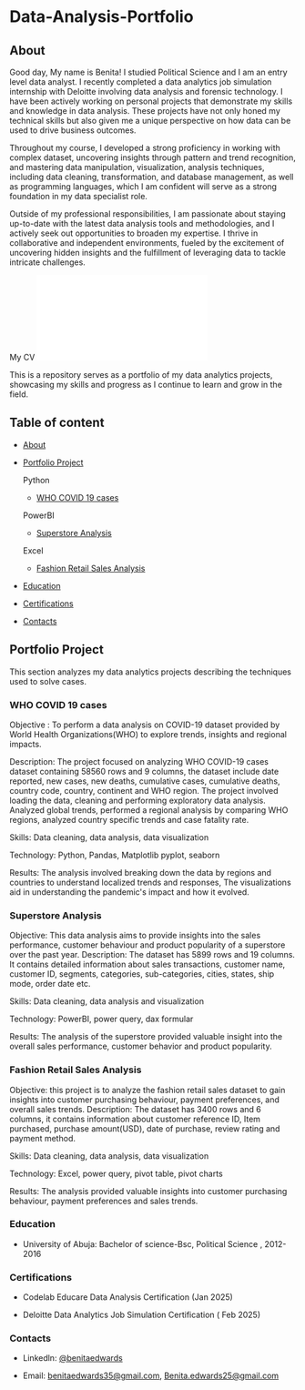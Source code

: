 # Data-Analysis-Portfolio

## About

Good day, My name is Benita! I studied Political Science and I am an entry level data analyst. I recently completed a data analytics job simulation internship with Deloitte involving data analysis and forensic technology. I have been actively working on personal projects that demonstrate my skills and knowledge in data analysis. These projects have not only honed my technical skills but also given me a unique perspective on how data can be used to drive business outcomes.

Throughout my course, I developed a strong proficiency in working with complex dataset, uncovering insights through pattern and trend recognition, and mastering data manipulation, visualization, analysis techniques, including data cleaning, transformation, and database management, as well as programming languages, which I am confident will serve as a strong foundation in my data specialist role.

Outside of my professional responsibilities, I am passionate about staying up-to-date with the latest data analysis tools and methodologies, and I actively seek out opportunities to broaden my expertise. I thrive in collaborative and independent environments, fueled by the excitement of uncovering hidden insights and the fulfillment of leveraging data to tackle intricate challenges.

My CV ![](benita_edwards_cv.pdf)

This is a repository serves as a portfolio of my data analytics projects, showcasing my skills and progress as I continue to learn and grow in the field.

## Table of content
- [About](#about)
  
- [Portfolio Project](#portfolio-project)
 
  Python
  - [WHO COVID 19 cases](#who-covid-19-cases)
    
  PowerBI
  - [Superstore Analysis](#superstore-analysis)

  Excel
  - [Fashion Retail Sales Analysis](#fashion-retail-sales-analysis)
 
- [Education](#education)
    
- [Certifications](#certifications)

- [Contacts](#contacts)

## Portfolio Project

This section analyzes my data analytics projects describing the techniques used to solve cases.

### WHO COVID 19 cases

Objective : To perform a data analysis on COVID-19 dataset provided by World Health Organizations(WHO) to explore trends, insights and regional impacts.

Description: The project focused on analyzing WHO COVID-19 cases dataset containing 58560 rows and 9 columns, the dataset include date reported, new cases, new deaths, cumulative cases, cumulative deaths, country code, country, continent and WHO region. The project involved loading the data, cleaning and performing exploratory data analysis. Analyzed global trends, performed a regional analysis by comparing WHO regions, analyzed country specific trends and case fatality rate.

Skills: Data cleaning, data analysis, data visualization

Technology: Python, Pandas, Matplotlib pyplot, seaborn 

Results: The analysis involved breaking down the data by regions and countries to understand localized trends and responses, The visualizations aid in understanding the pandemic's impact and how it evolved.

### Superstore Analysis

Objective: This data analysis aims to provide insights into the sales performance, customer behaviour and product popularity of a superstore over the past year.
Description: The dataset has 5899 rows and 19 columns. It contains detailed information about sales transactions, customer name, customer ID, segments, categories, sub-categories, cities, states, ship mode, order date etc.

Skills: Data cleaning, data analysis and visualization

Technology: PowerBI, power query, dax formular

Results: The analysis of the superstore provided valuable insight into the overall sales performance, customer behavior and product popularity.

### Fashion Retail Sales Analysis

Objective: this project is to analyze the fashion retail sales dataset to gain insights into customer purchasing behaviour, payment preferences, and overall sales trends.
Description: The dataset has 3400 rows and 6 columns, it contains information about customer reference ID, Item purchased, purchase amount(USD), date of purchase, review rating and payment method.

Skills: Data cleaning, data analysis, data visualization

Technology: Excel, power query, pivot table, pivot charts

Results: The analysis provided valuable insights into customer purchasing behaviour, payment preferences and sales trends.

### Education

- University of Abuja: Bachelor of science-Bsc, Political Science , 2012-2016
  
### Certifications

- Codelab Educare Data Analysis Certification (Jan 2025)

- Deloitte Data Analytics Job Simulation Certification ( Feb 2025)
  

### Contacts

- Linkedln: [@benitaedwards](@benitaedwards)

- Email: benitaedwards35@gmail.com, Benita.edwards25@gmail.com







